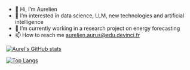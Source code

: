 - 👋 Hi, I’m Aurelien
- 👀 I’m interested in data science, LLM, new technologies and artificial intelligence
- 🌱 I’m currently working in a research project on energy forecasting
- 📫 How to reach me aurelien.aurus@edu.devinci.fr


[![Aurel's GitHub stats](https://github-readme-stats.vercel.app/api?username=Aurel456&theme=radical&show_icons=true&include_all_commits=true&hide_border=true&count_private=true)](https://github.com/anuraghazra/github-readme-stats)


[![Top Langs](https://github-readme-stats.vercel.app/api/top-langs/?username=Aurel456&theme=radical&show_icons=true&include_all_commits=true&hide_border=true&count_private=true)](https://github.com/anuraghazra/github-readme-stats)

<!---
Aurel456/Aurel456 is a ✨ special ✨ repository because its `README.md` (this file) appears on your GitHub profile.
You can click the Preview link to take a look at your changes.
--->
